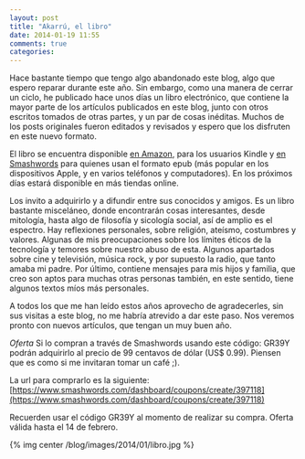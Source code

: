 ```yaml
---
layout: post
title: "Akarrú, el libro" 
date: 2014-01-19 11:55
comments: true
categories: 
---
```

Hace bastante tiempo que tengo algo abandonado este blog, algo que espero reparar durante este año. Sin embargo, como una manera de cerrar un ciclo, he publicado hace unos días un libro electrónico, que contiene la mayor parte de los artículos publicados en este blog, junto con otros escritos tomados de otras partes, y un par de cosas inéditas. Muchos de los posts originales fueron editados y revisados y espero que los disfruten en este nuevo formato.

El libro se encuentra disponible [en Amazon](http://amzn.to/KSNGOp), para los usuarios Kindle y [en Smashwords](http://bit.ly/1hPbQYq) para quienes usan el formato epub (más popular en los dispositivos Apple, y en varios teléfonos y computadores). En los próximos días estará disponible en más tiendas online.

Los invito a adquirirlo y a difundir entre sus conocidos y amigos. Es un libro bastante misceláneo, donde encontrarán cosas interesantes, desde mitología, hasta algo de filosofía y sicología social, así de amplio es el espectro. Hay reflexiones personales, sobre religión, ateísmo, costumbres y valores. Algunas de mis preocupaciones sobre los límites éticos de la tecnología y temores sobre nuestro abuso de esta. Algunos apartados sobre cine y televisión, música rock, y por supuesto la radio, que tanto amaba mi padre. Por último, contiene mensajes para mis hijos y familia, que creo son aptos para muchas otras personas también, en este sentido, tiene algunos textos míos más personales.

A todos los que me han leído estos años aprovecho de agradecerles, sin sus visitas a este blog, no me habría atrevido a dar este paso. Nos veremos pronto con nuevos artículos, que tengan un muy buen año.

*Oferta*
Si lo compran a través de Smashwords usando este código: GR39Y podrán adquirirlo al precio de 99 centavos de dólar (US$ 0.99). Piensen que es como si me invitaran tomar un café ;).

La url para comprarlo es la siguiente: [https://www.smashwords.com/dashboard/coupons/create/397118](https://www.smashwords.com/dashboard/coupons/create/397118)

Recuerden usar el código GR39Y al momento de realizar su compra. Oferta válida hasta el 14 de febrero.

{% img center /blog/images/2014/01/libro.jpg %}

